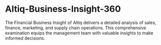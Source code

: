 # Altiq-Business-Insight-360
 The Financial Business Insight of Altiq delivers a detailed analysis of sales, finance, marketing, and supply chain operations. This comprehensive examination equips the management team with valuable insights to make informed decisions. 
